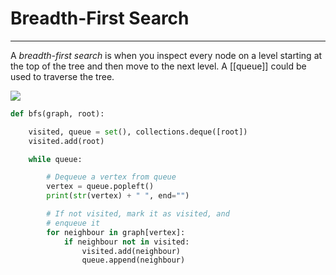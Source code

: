 # Breadth-First Search
---
A _breadth-first search_ is when you inspect every node on a level starting at the top of the tree and then move to the next level. A [[queue]] could be used to traverse the tree.

![](https://static-assets.codecademy.com/Courses/CS102-Data-Structures-And-Algorithms/Breadth-First-Search-And-Depth-First-Search/Breadth-First-Tree-Traversal.gif)

```python
def bfs(graph, root):

    visited, queue = set(), collections.deque([root])
    visited.add(root)

    while queue:

        # Dequeue a vertex from queue
        vertex = queue.popleft()
        print(str(vertex) + " ", end="")

        # If not visited, mark it as visited, and
        # enqueue it
        for neighbour in graph[vertex]:
            if neighbour not in visited:
                visited.add(neighbour)
                queue.append(neighbour)
```